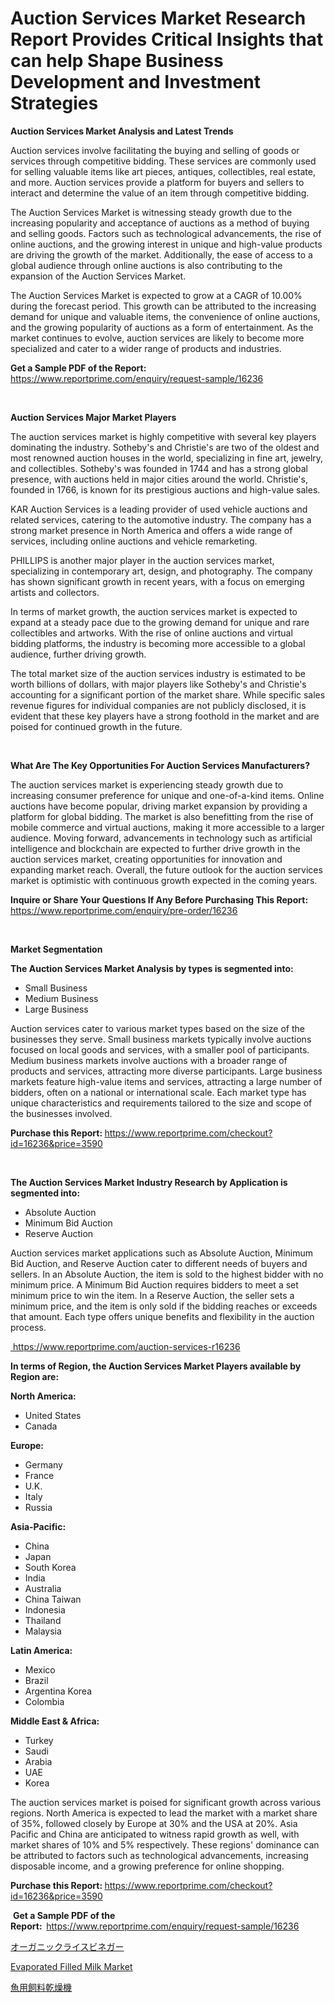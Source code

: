 <p><h1>Auction Services Market Research Report Provides Critical Insights that can help Shape Business Development and Investment Strategies</h1></p><p><strong>Auction Services Market Analysis and Latest Trends</strong></p>
<p><p>Auction services involve facilitating the buying and selling of goods or services through competitive bidding. These services are commonly used for selling valuable items like art pieces, antiques, collectibles, real estate, and more. Auction services provide a platform for buyers and sellers to interact and determine the value of an item through competitive bidding.</p><p>The Auction Services Market is witnessing steady growth due to the increasing popularity and acceptance of auctions as a method of buying and selling goods. Factors such as technological advancements, the rise of online auctions, and the growing interest in unique and high-value products are driving the growth of the market. Additionally, the ease of access to a global audience through online auctions is also contributing to the expansion of the Auction Services Market.</p><p>The Auction Services Market is expected to grow at a CAGR of 10.00% during the forecast period. This growth can be attributed to the increasing demand for unique and valuable items, the convenience of online auctions, and the growing popularity of auctions as a form of entertainment. As the market continues to evolve, auction services are likely to become more specialized and cater to a wider range of products and industries.</p></p>
<p><strong>Get a Sample PDF of the Report:&nbsp;</strong> <a href="https://www.reportprime.com/enquiry/request-sample/16236">https://www.reportprime.com/enquiry/request-sample/16236</a></p>
<p>&nbsp;</p>
<p><strong>Auction Services Major Market Players</strong></p>
<p><p>The auction services market is highly competitive with several key players dominating the industry. Sotheby's and Christie's are two of the oldest and most renowned auction houses in the world, specializing in fine art, jewelry, and collectibles. Sotheby's was founded in 1744 and has a strong global presence, with auctions held in major cities around the world. Christie's, founded in 1766, is known for its prestigious auctions and high-value sales.</p><p>KAR Auction Services is a leading provider of used vehicle auctions and related services, catering to the automotive industry. The company has a strong market presence in North America and offers a wide range of services, including online auctions and vehicle remarketing.</p><p>PHILLIPS is another major player in the auction services market, specializing in contemporary art, design, and photography. The company has shown significant growth in recent years, with a focus on emerging artists and collectors.</p><p>In terms of market growth, the auction services market is expected to expand at a steady pace due to the growing demand for unique and rare collectibles and artworks. With the rise of online auctions and virtual bidding platforms, the industry is becoming more accessible to a global audience, further driving growth.</p><p>The total market size of the auction services industry is estimated to be worth billions of dollars, with major players like Sotheby's and Christie's accounting for a significant portion of the market share. While specific sales revenue figures for individual companies are not publicly disclosed, it is evident that these key players have a strong foothold in the market and are poised for continued growth in the future.</p></p>
<p>&nbsp;</p>
<p><strong>What Are The Key Opportunities For Auction Services Manufacturers?</strong></p>
<p><p>The auction services market is experiencing steady growth due to increasing consumer preference for unique and one-of-a-kind items. Online auctions have become popular, driving market expansion by providing a platform for global bidding. The market is also benefitting from the rise of mobile commerce and virtual auctions, making it more accessible to a larger audience. Moving forward, advancements in technology such as artificial intelligence and blockchain are expected to further drive growth in the auction services market, creating opportunities for innovation and expanding market reach. Overall, the future outlook for the auction services market is optimistic with continuous growth expected in the coming years.</p></p>
<p><strong>Inquire or Share Your Questions If Any Before Purchasing This Report:</strong> <a href="https://www.reportprime.com/enquiry/pre-order/16236">https://www.reportprime.com/enquiry/pre-order/16236</a></p>
<p>&nbsp;</p>
<p><strong>Market Segmentation</strong></p>
<p><strong>The Auction Services Market Analysis by types is segmented into:</strong></p>
<p><ul><li>Small Business</li><li>Medium Business</li><li>Large Business</li></ul></p>
<p><p>Auction services cater to various market types based on the size of the businesses they serve. Small business markets typically involve auctions focused on local goods and services, with a smaller pool of participants. Medium business markets involve auctions with a broader range of products and services, attracting more diverse participants. Large business markets feature high-value items and services, attracting a large number of bidders, often on a national or international scale. Each market type has unique characteristics and requirements tailored to the size and scope of the businesses involved.</p></p>
<p><strong>Purchase this Report:&nbsp;</strong><a href="https://www.reportprime.com/checkout?id=16236&price=3590">https://www.reportprime.com/checkout?id=16236&price=3590</a></p>
<p>&nbsp;</p>
<p><strong>The Auction Services Market Industry Research by Application is segmented into:</strong></p>
<p><ul><li>Absolute Auction</li><li>Minimum Bid Auction</li><li>Reserve Auction</li></ul></p>
<p><p>Auction services market applications such as Absolute Auction, Minimum Bid Auction, and Reserve Auction cater to different needs of buyers and sellers. In an Absolute Auction, the item is sold to the highest bidder with no minimum price. A Minimum Bid Auction requires bidders to meet a set minimum price to win the item. In a Reserve Auction, the seller sets a minimum price, and the item is only sold if the bidding reaches or exceeds that amount. Each type offers unique benefits and flexibility in the auction process.</p></p>
<p><a href="https://www.reportprime.com/auction-services-r16236">&nbsp;https://www.reportprime.com/auction-services-r16236</a></p>
<p><strong>In terms of Region, the Auction Services Market Players available by Region are:</strong></p>
<p>
    <p> <strong> North America: </strong>
        <ul>
            <li>United States</li>
            <li>Canada</li>
        </ul>
        </p> 
    <p> <strong> Europe: </strong>
        <ul>
            <li>Germany</li>
            <li>France</li>
            <li>U.K.</li>
            <li>Italy</li>
            <li>Russia</li>
        </ul>
        </p> 
    <p> <strong> Asia-Pacific: </strong>
        <ul>
            <li>China</li>
            <li>Japan</li>
            <li>South Korea</li>
            <li>India</li>
            <li>Australia</li>
            <li>China Taiwan</li>
            <li>Indonesia</li>
            <li>Thailand</li>
            <li>Malaysia</li>
        </ul>
        </p> 
    <p> <strong> Latin America: </strong>
        <ul>
            <li>Mexico</li>
            <li>Brazil</li>
            <li>Argentina Korea</li>
            <li>Colombia</li>
        </ul>
        </p> 
    <p> <strong> Middle East & Africa: </strong>
        <ul>
            <li>Turkey</li>
            <li>Saudi</li>
            <li>Arabia</li>
            <li>UAE</li>
            <li>Korea</li>
        </ul>
    </p>
    </p>
<p><p>The auction services market is poised for significant growth across various regions. North America is expected to lead the market with a market share of 35%, followed closely by Europe at 30% and the USA at 20%. Asia Pacific and China are anticipated to witness rapid growth as well, with market shares of 10% and 5% respectively. These regions' dominance can be attributed to factors such as technological advancements, increasing disposable income, and a growing preference for online shopping.</p></p>
<p><strong>Purchase this Report: </strong><a href="https://www.reportprime.com/checkout?id=16236&price=3590">https://www.reportprime.com/checkout?id=16236&price=3590</a></p>
<p>&nbsp;<strong>Get a Sample PDF of the Report:&nbsp;&nbsp;</strong><a href="https://www.reportprime.com/enquiry/request-sample/16236">https://www.reportprime.com/enquiry/request-sample/16236</a></p>
<p><strong></strong></p>
<p><p><a href="https://github.com/lababdou/Market-Research-Report-List-3/blob/main/458740237263.md">オーガニックライスビネガー</a></p><p><a href="https://view.publitas.com/reportprime-1/evaporated-filled-milk-market-share-evolution-and-market-growth-trends-2024-2031/">Evaporated Filled Milk Market</a></p><p><a href="https://github.com/MosesSpinka1914/Market-Research-Report-List-1/blob/main/523047226160.md">魚用飼料乾燥機</a></p></p>
